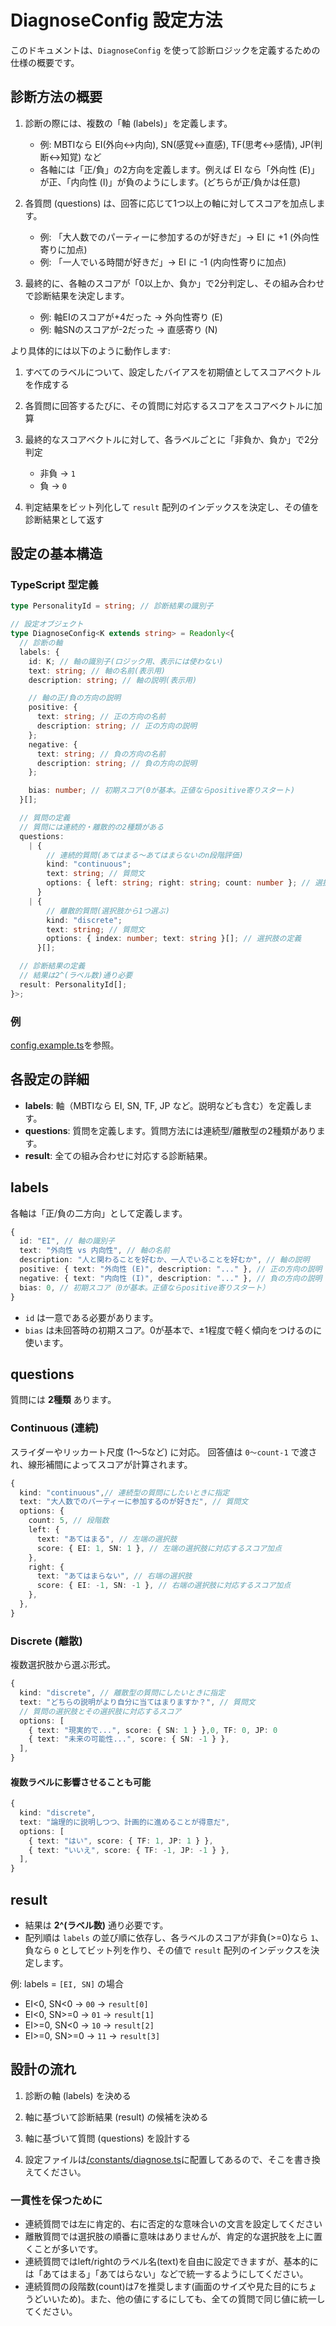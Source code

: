 # DiagnoseConfig 設定方法

このドキュメントは、`DiagnoseConfig` を使って診断ロジックを定義するための仕様の概要です。

## 診断方法の概要

1. 診断の際には、複数の「軸 (labels)」を定義します。
   - 例: MBTIなら EI(外向↔内向), SN(感覚↔直感), TF(思考↔感情), JP(判断↔知覚) など
   - 各軸には「正/負」の2方向を定義します。例えば EI なら「外向性 (E)」が正、「内向性 (I)」が負のようにします。(どちらが正/負かは任意)

2. 各質問 (questions) は、回答に応じて1つ以上の軸に対してスコアを加点します。
   - 例: 「大人数でのパーティーに参加するのが好きだ」→ EI に +1 (外向性寄りに加点)
   - 例: 「一人でいる時間が好きだ」→ EI に -1 (内向性寄りに加点)

3. 最終的に、各軸のスコアが「0以上か、負か」で2分判定し、その組み合わせで診断結果を決定します。
   - 例: 軸EIのスコアが+4だった -> 外向性寄り (E)
   - 例: 軸SNのスコアが-2だった -> 直感寄り (N)

より具体的には以下のように動作します:

1. すべてのラベルについて、設定したバイアスを初期値としてスコアベクトルを作成する

2. 各質問に回答するたびに、その質問に対応するスコアをスコアベクトルに加算

3. 最終的なスコアベクトルに対して、各ラベルごとに「非負か、負か」で2分判定
   - 非負 → `1`
   - 負 → `0`

4. 判定結果をビット列化して `result` 配列のインデックスを決定し、その値を診断結果として返す

## 設定の基本構造

### TypeScript 型定義

```ts
type PersonalityId = string; // 診断結果の識別子

// 設定オブジェクト
type DiagnoseConfig<K extends string> = Readonly<{
  // 診断の軸
  labels: {
    id: K; // 軸の識別子(ロジック用、表示には使わない)
    text: string; // 軸の名前(表示用)
    description: string; // 軸の説明(表示用)

    // 軸の正/負の方向の説明
    positive: {
      text: string; // 正の方向の名前
      description: string; // 正の方向の説明
    };
    negative: {
      text: string; // 負の方向の名前
      description: string; // 負の方向の説明
    };

    bias: number; // 初期スコア(0が基本。正値ならpositive寄りスタート)
  }[];

  // 質問の定義
  // 質問には連続的・離散的の2種類がある
  questions:
    | {
        // 連続的質問(あてはまる〜あてはまらないのn段階評価)
        kind: "continuous";
        text: string; // 質問文
        options: { left: string; right: string; count: number }; // 選択肢の定義
      }
    | {
        // 離散的質問(選択肢から1つ選ぶ)
        kind: "discrete";
        text: string; // 質問文
        options: { index: number; text: string }[]; // 選択肢の定義
      }[];

  // 診断結果の定義
  // 結果は2^(ラベル数)通り必要
  result: PersonalityId[];
}>;
```

### 例

[config.example.ts](config.example.ts)を参照。

## 各設定の詳細

- **labels**: 軸（MBTIなら EI, SN, TF, JP など。説明なども含む）を定義します。
- **questions**: 質問を定義します。質問方法には連続型/離散型の2種類があります。
- **result**: 全ての組み合わせに対応する診断結果。

## labels

各軸は「正/負の二方向」として定義します。

```ts
{
  id: "EI", // 軸の識別子
  text: "外向性 vs 内向性", // 軸の名前
  description: "人と関わることを好むか、一人でいることを好むか", // 軸の説明
  positive: { text: "外向性 (E)", description: "..." }, // 正の方向の説明
  negative: { text: "内向性 (I)", description: "..." }, // 負の方向の説明
  bias: 0, // 初期スコア（0が基本。正値ならpositive寄りスタート）
}
```

- `id` は一意である必要があります。
- `bias` は未回答時の初期スコア。0が基本で、±1程度で軽く傾向をつけるのに使います。

## questions

質問には **2種類** あります。

### Continuous (連続)

スライダーやリッカート尺度 (1〜5など) に対応。
回答値は `0〜count-1` で渡され、線形補間によってスコアが計算されます。

```ts
{
  kind: "continuous",// 連続型の質問にしたいときに指定
  text: "大人数でのパーティーに参加するのが好きだ", // 質問文
  options: {
    count: 5, // 段階数
    left: {
      text: "あてはまる", // 左端の選択肢
      score: { EI: 1, SN: 1 }, // 左端の選択肢に対応するスコア加点
    },
    right: {
      text: "あてはまらない", // 右端の選択肢
      score: { EI: -1, SN: -1 }, // 右端の選択肢に対応するスコア加点
    },
  },
}
```

### Discrete (離散)

複数選択肢から選ぶ形式。

```ts
{
  kind: "discrete", // 離散型の質問にしたいときに指定
  text: "どちらの説明がより自分に当てはまりますか？", // 質問文
  // 質問の選択肢とその選択肢に対応するスコア
  options: [
    { text: "現実的で...", score: { SN: 1 } },0, TF: 0, JP: 0
    { text: "未来の可能性...", score: { SN: -1 } },
  ],
}
```

#### 複数ラベルに影響させることも可能

```ts
{
  kind: "discrete",
  text: "論理的に説明しつつ、計画的に進めることが得意だ",
  options: [
    { text: "はい", score: { TF: 1, JP: 1 } },
    { text: "いいえ", score: { TF: -1, JP: -1 } },
  ],
}
```

## result

- 結果は **2^(ラベル数)** 通り必要です。
- 配列順は `labels` の並び順に依存し、各ラベルのスコアが非負(>=0)なら `1`、負なら `0` としてビット列を作り、その値で `result` 配列のインデックスを決定します。

例:
labels = `[EI, SN]` の場合

- EI<0, SN<0 → `00` → `result[0]`
- EI<0, SN>=0 → `01` → `result[1]`
- EI>=0, SN<0 → `10` → `result[2]`
- EI>=0, SN>=0 → `11` → `result[3]`

## 設計の流れ

1. 診断の軸 (labels) を決める

2. 軸に基づいて診断結果 (result) の候補を決める

3. 軸に基づいて質問 (questions) を設計する

4. 設定ファイルは[/constants/diagnose.ts](/constants/diagnose.ts)に配置してあるので、そこを書き換えてください。

### 一貫性を保つために

- 連続質問では左に肯定的、右に否定的な意味合いの文言を設定してください
- 離散質問では選択肢の順番に意味はありませんが、肯定的な選択肢を上に置くことが多いです。
- 連続質問ではleft/rightのラベル名(text)を自由に設定できますが、基本的には「あてはまる」「あてはらない」などで統一するようにしてください。
- 連続質問の段階数(count)は7を推奨します(画面のサイズや見た目的にちょうどいいため)。また、他の値にするにしても、全ての質問で同じ値に統一してください。
